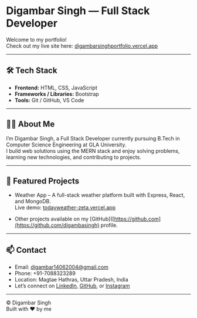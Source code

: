 # Digambar Singh — Full Stack Developer

Welcome to my portfolio!  
Check out my live site here: [digambarsinghportfolio.vercel.app](https://digambarsinghportfolio.vercel.app/)

---

## 🛠️ Tech Stack

- **Frontend:** HTML, CSS, JavaScript   
- **Frameworks / Libraries:**  Bootstrap  
- **Tools:** Git / GitHub, VS Code

---

## 👨‍💻 About Me

I’m Digambar Singh, a Full Stack Developer currently pursuing B.Tech in Computer Science Engineering at GLA University.  
I build web solutions using the MERN stack and enjoy solving problems, learning new technologies, and contributing to projects.

---

## 📂 Featured Projects

- Weather App – A full-stack weather platform built with Express, React, and MongoDB.  
  Live demo: [todayweather-zeta.vercel.app](https://todayweather-zeta.vercel.app/)

- Other projects available on my [GitHub]([https://github.com](https://github.com/digambasingh) profile.

---

## 📫 Contact

- Email: digambar14062004@gmail.com  
- Phone: +91-7088323289  
- Location: Magtae Hathras, Uttar Pradesh, India  
- Let’s connect on [LinkedIn]([https://www.linkedin.com](https://www.linkedin.com/in/digambar-singh-969878250/)), [GitHub]([https://github.com](https://github.com/digambasingh)), or [Instagram]([https://www.instagram.com](https://www.instagram.com/digambar6960/))

---

&copy; Digambar Singh  
Built with ❤️ by me
